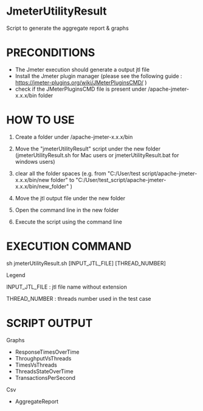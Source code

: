 # JmeterUtilityResult
Script to generate the aggregate report &amp; graphs

# PRECONDITIONS

- The Jmeter execution should generate a output jtl file 
- Install the Jmeter plugin manager (please see the following guide : https://jmeter-plugins.org/wiki/JMeterPluginsCMD/ )
- check if the JMeterPluginsCMD file is present under /apache-jmeter-x.x.x/bin folder

# HOW TO USE 

1. Create a folder under /apache-jmeter-x.x.x/bin 

2. Move the "jmeterUtilityResult" script under the new folder 
(jmeterUtilityResult.sh for Mac users or jmeterUtilityResult.bat for windows users)

3. clear all the folder spaces 
(e.g. from "C:/User/test script/apache-jmeter-x.x.x/bin/new folder" to "C:/User/test_script/apache-jmeter-x.x.x/bin/new_folder" ) 

4. Move the jtl output file under the new folder

5. Open the command line in the new folder

6. Execute the script using the command line

# EXECUTION COMMAND 

sh jmeterUtilityResult.sh [INPUT_JTL_FILE] [THREAD_NUMBER]

Legend

INPUT_JTL_FILE : jtl file name without extension

THREAD_NUMBER : threads number used in the test case

# SCRIPT OUTPUT

Graphs

- ResponseTimesOverTime
- ThroughputVsThreads
- TimesVsThreads
- ThreadsStateOverTime
- TransactionsPerSecond

Csv

- AggregateReport
